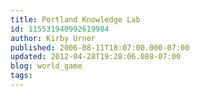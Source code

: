 ```yaml
---
title: Portland Knowledge Lab
id: 115531940992619984
author: Kirby Urner
published: 2006-08-11T18:07:00.000-07:00
updated: 2012-04-28T19:28:06.088-07:00
blog: world_game
tags: 
---
```


